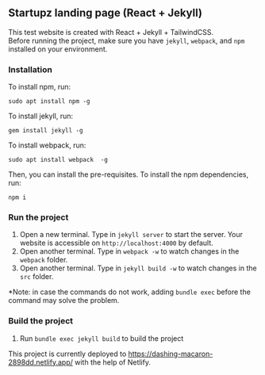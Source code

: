 ## Startupz landing page (React + Jekyll)

This test website is created with React + Jekyll + TailwindCSS.  
Before running the project, make sure you have `jekyll`, `webpack`, and `npm` installed on your environment.

### Installation

To install npm, run:

```
sudo apt install npm -g
```

To install jekyll, run:

```
gem install jekyll -g
```

To install webpack, run:

```
sudo apt install webpack  -g
```

Then, you can install the pre-requisites. To install the npm dependencies, run:

```
npm i
```

### Run the project

1. Open a new terminal. Type in `jekyll server` to start the server. Your website is accessible on `http://localhost:4000` by default.
2. Open another terminal. Type in `webpack -w` to watch changes in the `webpack` folder.
3. Open another terminal. Type in `jekyll build -w` to watch changes in the `src` folder.

\*Note: in case the commands do not work, adding `bundle exec` before the command may solve the problem.

### Build the project

1. Run `bundle exec jekyll build` to build the project

This project is currently deployed to https://dashing-macaron-2898dd.netlify.app/ with the help of Netlify.
